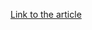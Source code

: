 [Link to the article](https://www.recordedfuture.com/suspected-iran-nexus-tag-56-uses-uae-forum-lure-for-credential-theft-against-us-think-tank)

